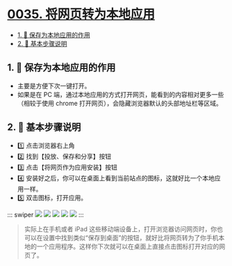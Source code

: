 # [0035. 将网页转为本地应用](https://github.com/Tdahuyou/TNotes.notes/tree/main/notes/0035.%20%E5%B0%86%E7%BD%91%E9%A1%B5%E8%BD%AC%E4%B8%BA%E6%9C%AC%E5%9C%B0%E5%BA%94%E7%94%A8)

<!-- region:toc -->
- [1. 📒 保存为本地应用的作用](#1--保存为本地应用的作用)
- [2. 📒 基本步骤说明](#2--基本步骤说明)
<!-- endregion:toc -->

## 1. 📒 保存为本地应用的作用

- 主要是方便下次一键打开。
- 如果是在 PC 端，通过本地应用的方式打开网页，能看到的内容相对更多一些（相较于使用 chrome 打开网页），会隐藏浏览器默认的头部地址栏等区域。

## 2. 📒 基本步骤说明

- 1️⃣ 点击浏览器右上角
- 2️⃣ 找到【投放、保存和分享】按钮
- 3️⃣ 点击【将网页作为应用安装】按钮
- 4️⃣ 安装好之后，你可以在桌面上看到当前站点的图标，这就好比一个本地应用一样。
- 5️⃣ 双击图标，打开应用。

::: swiper
![](https://cdn.jsdelivr.net/gh/Tdahuyou/imgs@main/2025-02-07-22-46-50.png)
![](https://cdn.jsdelivr.net/gh/Tdahuyou/imgs@main/2025-02-07-22-46-02.png)
![](https://cdn.jsdelivr.net/gh/Tdahuyou/imgs@main/2025-02-07-22-48-18.png)
![](https://cdn.jsdelivr.net/gh/Tdahuyou/imgs@main/2025-02-07-22-48-52.png)
![](https://cdn.jsdelivr.net/gh/Tdahuyou/imgs@main/2025-02-07-22-49-28.png)
:::

> 实际上在手机或者 iPad 这些移动端设备上，打开浏览器访问网页时，你也可以在设置中找到类似“保存到桌面”的按钮，就好比将网页转为了你手机本地的一个应用程序。这样你下次就可以在桌面上直接点击图标打开对应的网页了。
